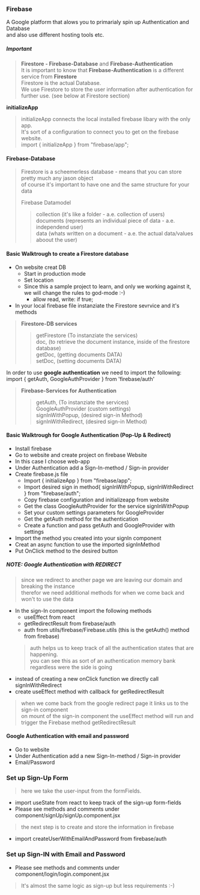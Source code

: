 
### Firebase 
A Google platform that alows you to primarialy spin up Authentication and Database<br>
 and also use different hosting tools etc.<br>

##### Important
>**Firestore - Firebase-Database** and **Firebase-Authentication** <br>
> It is important to know that **Firebase-Authentication** is a different service from **Firestore** <br>
> Firestore is the actual Database.<br>
> We use Firestore to store the user information after authentication for further use. (see below at Firestore section)<br>

**initializeApp** <br>
>initializeApp connects the local installed firebase libary with the only app.<br>
>It's sort of a configuration to connect you to get on the firebase website.<br>
>import { initializeApp } from "firebase/app";<br>

#### Firebase-Database <br>
> Firestore is a scheemerless database - means that you can store pretty much any jason object <br>
> of course it's important to have one and the same structure for your data <br>
> 
> Firebase Datamodel
>> collection (it's like a folder - a.e. collection of users) <br>
>> documents  (represents an individual piece of data - a.e. independend user) <br>
>> data (whats written on a document - a.e. the actual data/values aboout the user) <br>

#### Basic Walktrough to create a Firestore database

* On website creat DB
    * Start in production mode
    * Set location
    * Since this a sample project to learn, and only we working against it, we will change the rules to god-mode :-)
        * allow read, write: if true;
* In your local firebase file instanziate the Firestore sevrvice and it's methods

>**Firestore-DB services**<br>
>> getFirestore (To instanziate the services) <br>
>> doc, (to retrieve the document instance, inside of the firestore database) <br>
>> getDoc, (getting documents DATA) <br>
>> setDoc, (setting documents DATA) <br>

In order to use **google authentication** we need to import the following:<br>
import { getAuth, GoogleAuthProvider  } from 'firebase/auth'<br>

>**Firebase-Services for Authentication**<br>
>> getAuth, (To instanziate the services)<br>
>> GoogleAuthProvider (custom settings)<br>
>> signInWithPopup, (desired sign-in Method)<br>
>> signInWithRedirect, (desired sign-in Method)<br>

#### Basic Walktrough for Google Authentication (Pop-Up & Redirect)
* Install firebase
* Go to website and create project on firebase Website
* In this case I choose web-app
* Under Authentication add a Sign-In-method / Sign-in provider
* Create firebase.js file
    * Import { initializeApp } from "firebase/app";
    * Import desired sign in method{ signInWithPopup, signInWithRedirect  } from "firebase/auth";
    * Copy firebase configuration and initializeapp from website
    * Get the class GoogleAuthProvider for the service signInWithPopup
    * Set your custom settings parameters for GoogleProvider
    * Get the getAuth method for the authentication
    * Create a function and pass getAuth and GoogleProvider with settings
* Import the method you created into your signIn component
* Creat an async function to use the imported signInMethod
* Put OnClick method to the desired button
##### NOTE: Google Authentication with REDIRECT
> since we redirect to another page we are leaving our domain and breaking the instance<br>
> therefor we need additional methods for when we come back and won't to use the data<br>
* In the sign-In component import the following methods
    * useEffect from react
    * getRedirectResult from firebase/auth
    * auth from utils/firebase/Firebase.utils (this is the getAuth() method from firebase)
    > auth helps us to keep track of all the authentication states that are happening.<br>
    > you can see this as sort of an authentication memory bank regardless were the side is going<br>
* instead of creating a new onClick function we directly call signInWithRedirect
* create useEffect method with callback for getRedirectResult
> when we come back from the google redirect page it links us to the sign-in component<br>
> on mount of the sign-in component the useEffect method will run and trigger the Firebase method getRedirectResult<br>

#### Google Authentication with email and password
* Go to website
* Under Authentication add a new Sign-In-method / Sign-in provider
* Email/Password
### Set up Sign-Up Form 
> here we take the user-input from the formFields. <br>
* import useState from react to keep track of the sign-up form-fields
* Please see methods and comments under component/signUp/signUp.component.jsx
> the next step is to create and store the information in firebase
* import createUserWithEmailAndPassword from firebase/auth
### Set up Sign-IN with Email and Password 
* Please see methods and comments under component/login/login.component.jsx
> It's almost the same logic as sign-up but less requirements :-)


